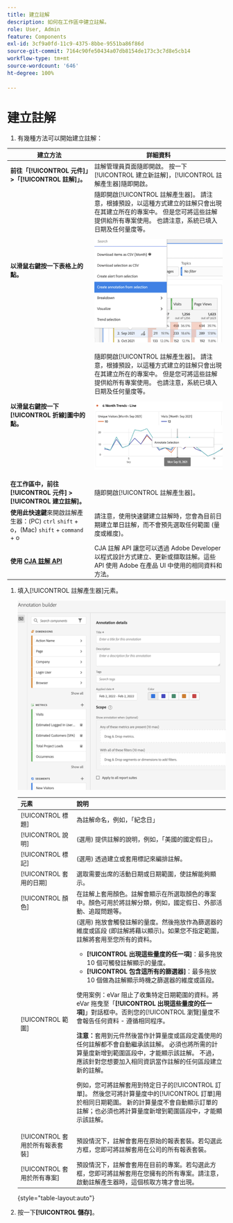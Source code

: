 ```yaml
---
title: 建立註解
description: 如何在工作區中建立註解。
role: User, Admin
feature: Components
exl-id: 3cf9a0fd-11c9-4375-8bbe-9551ba86f86d
source-git-commit: 7164c90fe50434a07db8154de173c3c7d8e5cb14
workflow-type: tm+mt
source-wordcount: '646'
ht-degree: 100%

---
```


# 建立註解

1. 有幾種方法可以開始建立註解：

| 建立方法 | 詳細資料 |
| --- | --- |
| **前往「[!UICONTROL 元件]」>「[!UICONTROL 註解]」。** | 註解管理員頁面隨即開啟。 按一下[!UICONTROL 建立新註解]，[!UICONTROL 註解產生器]隨即開啟。 |
| **以滑鼠右鍵按一下表格上的點。** | 隨即開啟[!UICONTROL 註解產生器]。 請注意，根據預設，以這種方式建立的註解只會出現在其建立所在的專案中。 但是您可將這些註解提供給所有專案使用。 也請注意，系統已填入日期及任何量度等。<p>![](assets/annotate-table.png) |
| **以滑鼠右鍵按一下[!UICONTROL 折線]圖中的點。** | 隨即開啟[!UICONTROL 註解產生器]。 請注意，根據預設，以這種方式建立的註解只會出現在其建立所在的專案中。 但是您可將這些註解提供給所有專案使用。 也請注意，系統已填入日期及任何量度等。<p>![](assets/annotate-line.png) |
| **在工作區中，前往[!UICONTROL 元件] > [!UICONTROL 建立註解]。** | 隨即開啟[!UICONTROL 註解產生器]。 |
| **使用此快速鍵**&#x200B;來開啟註解產生器：(PC) `ctrl` `shift` + o，(Mac) `shift` + `command` + o | 請注意，使用快速鍵建立註解時，您會為目前日期建立單日註解，而不會預先選取任何範圍 (量度或維度)。 |
| **使用 [CJA 註解 API](https://developer.adobe.com/cja-apis/docs/endpoints/annotations/)** | CJA 註解 API 讓您可以透過 Adob&#x200B;&#x200B;e Developer 以程式設計方式建立、更新或擷取註解。這些 API 使用 Adob&#x200B;&#x200B;e 在產品 UI 中使用的相同資料和方法。 |

1. 填入[!UICONTROL 註解產生器]元素。

   ![](assets/ann-builder.png)

   | 元素 | 說明 |
   | --- | --- |
   | [!UICONTROL 標題] | 為註解命名，例如，「紀念日」 |
   | [!UICONTROL 說明] | (選用) 提供註解的說明，例如，「美國的國定假日」。 |
   | [!UICONTROL 標記] | (選用) 透過建立或套用標記來編排註解。 |
   | [!UICONTROL 套用的日期] | 選取需要出席的活動日期或日期範圍，使註解能夠顯示。 |
   | [!UICONTROL 顏色] | 在註解上套用顏色。註解會顯示在所選取顏色的專案中。顏色可用於將註解分類，例如，國定假日、外部活動、追蹤問題等。 |
   | [!UICONTROL 範圍] | (選用) 拖放會觸發註解的量度。然後拖放作為篩選器的維度或區段 (即註解將藉以顯示)。如果您不指定範圍，註解將套用至您所有的資料。<ul><li>**[!UICONTROL 出現這些量度的任一項]**：最多拖放 10 個可觸發註解顯示的量度。</li><li>**[!UICONTROL 包含這所有的篩選器]**：最多拖放 10 個做為註解顯示時機之篩選器的維度或區段。</li></ul><p>使用案例：eVar 阻止了收集特定日期範圍的資料。將 eVar 拖曳至「**[!UICONTROL 出現這些量度的任一項]**」對話框中。否則您的[!UICONTROL 瀏覽]量度不會報告任何資料 - 遵循相同程序。<p>**注意：**&#x200B;套用到元件然後當作計算量度或區段定義使用的任何註解都不會自動繼承該註解。 必須也將所需的計算量度新增到範圍區段中，才能顯示該註解。 不過，應該針對您想要加入相同資訊當作註解的任何區段建立新的註解。<p>例如，您可將註解套用到特定日子的[!UICONTROL 訂單]。 然後您可將計算量度中的[!UICONTROL 訂單]用於相同日期範圍。 新的計算量度不會自動顯示訂單的註解；也必須也將計算量度新增到範圍區段中，才能顯示該註解。 |
   | [!UICONTROL 套用於所有報表套裝] | 預設情況下，註解會套用在原始的報表套裝。若勾選此方框，您即可將註解套用在公司的所有報表套裝。 |
   | [!UICONTROL 套用於所有專案] | 預設情況下，註解會套用在目前的專案。若勾選此方框，您即可將註解套用在您擁有的所有專案。請注意，啟動註解產生器時，這個核取方塊才會出現。 |

   {style=&quot;table-layout:auto&quot;}

1. 按一下&#x200B;**[!UICONTROL 儲存]**。
